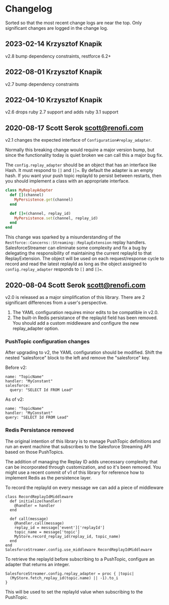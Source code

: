 # Changelog

Sorted so that the most recent change logs are near the top. Only significant
changes are logged in the change log.

## 2023-02-14 Krzysztof Knapik

v2.8 bump dependency constraints, restforce 6.2+

## 2022-08-01 Krzysztof Knapik

v2.7 bump dependency constraints

## 2022-04-10 Krzysztof Knapik

v2.6 drops ruby 2.7 support and adds ruby 3.1 support

## 2020-08-17 Scott Serok [scott@renofi.com](mailto:scott@renofi.com)

v2.1 changes the expected interface of `Configuration#replay_adapter`.

Normally this breaking change would require a major version bump, but since the
functionality today is quiet broken we can call this a major bug fix.

The `config.replay_adapter` should be an object that has an interface like Hash.
It must respond to `[]` and `[]=`. By default the adapter is an empty hash.  If
you want your push topic replayId to persist between restarts, then you should
implement a class with an appropriate interface.

```ruby
class MyReplayAdapter
  def [](channel)
    MyPersistence.get(channel)
  end

  def []=(channel, replay_id)
    MyPersistence.set(channel, replay_id)
  end
end
```

This change was sparked by a misunderstanding of the
`Restforce::Concerns::Streaming::ReplayExtension` replay handlers.
SalesforceStreamer can eliminate some complexity and fix a bug by delegating the
responsibility of maintaining the current replayId to that ReplayExtension. The
object will be used on each request/response cycle to record and read the latest
replayId as long as the object assigned to `config.replay_adapter` responds to
`[]` and `[]=`.

## 2020-08-04 Scott Serok [scott@renofi.com](mailto:scott@renofi.com)

v2.0 is released as a major simplification of this library. There are 2
significant differences from a user's perspective.

1. The YAML configuration requires minor edits to be compatible in v2.0.
2. The built-in Redis persistance of the replayId field has been removed. You
   should add a custom middleware and configure the new replay_adapter option.

### PushTopic configuration changes

After upgrading to v2, the YAML configuration should be modified. Shift the
nested "salesforce" block to the left and remove the "salesforce" key.

Before v2:

    name: "TopicName"
    handler: "MyConstant"
    salesforce:
      query: "SELECT Id FROM Lead"

As of v2:

    name: "TopicName"
    handler: "MyConstant"
    query: "SELECT Id FROM Lead"

### Redis Persistance removed

The original intention of this library is to manage PushTopic definitions
and run an event machine that subscribes to the Salesforce Streaming API based
on those PushTopics.

The addition of managing the Replay ID adds unecessary complexity that can be
incorporated through customization, and so it's been removed. You might use a
recent commit of v1 of this library for reference how to implement Redis as the
persistence layer.

To record the replayId on every message we can add a piece of middleware

    class RecordReplayIdMiddleware
      def initialize(handler)
        @handler = handler
      end

      def call(message)
        @handler.call(message)
        replay_id = message['event']['replayId']
        topic_name = message['topic']
        MyStore.record_replay_id(replay_id, topic_name)
      end
    end
    SalesforceStreamer.config.use_middleware RecordReplayIdMiddleware

To retrieve the replayId before subscribing to a PushTopic,
configure an adapter that returns an integer.

    SalesforceStreamer.config.replay_adapter = proc { |topic|
      (MyStore.fetch_replay_id(topic.name) || -1).to_i
    }

This will be used to set the replayId value when subscribing to the PushTopic.
